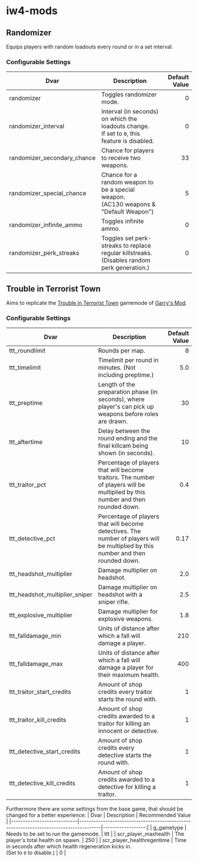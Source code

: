 # iw4-mods

## Randomizer
Equips players with random loadouts every round or in a set interval.

### Configurable Settings
| Dvar                        | Description                                                                                     | Default Value |
|-----------------------------|-------------------------------------------------------------------------------------------------|--------------:|
| randomizer                  | Toggles randomizer mode.                                                                        |             0 |
| randomizer_interval         | Interval (in seconds) on which the loadouts change.<br>If set to `0`, this feature is disabled. |             0 |
| randomizer_secondary_chance | Chance for players to receive two weapons.                                                      |            33 |
| randomizer_special_chance   | Chance for a random weapon to be a special weapon.<br>(AC130 weapons & "Default Weapon")        |             5 |
| randomizer_infinite_ammo    | Toggles infinite ammo.                                                                          |             0 |
| randomizer_perk_streaks     | Toggles set perk-streaks to replace regular killstreaks.<br>(Disables random perk generation.)  |             0 |

## Trouble in Terrorist Town
Aims to replicate the [Trouble in Terrorist Town](https://www.troubleinterroristtown.com/) gamemode of [Garry's Mod](https://store.steampowered.com/app/4000/Garrys_Mod/).

### Configurable Settings
| Dvar                           | Description                                                                                                                       | Default Value |
|--------------------------------|-----------------------------------------------------------------------------------------------------------------------------------|--------------:|
| ttt_roundlimit                 | Rounds per map.                                                                                                                   |             8 |
| ttt_timelimit                  | Timelimit per round in minutes. (Not including preptime.)                                                                         |           5.0 |
| ttt_preptime                   | Length of the preparation phase (in seconds), where player's can pick up weapons before roles are drawn.                          |            30 |
| ttt_aftertime                  | Delay between the round ending and the final killcam being shown (in seconds).                                                   |            10 |
| ttt_traitor_pct                | Percentage of players that will become traitors. The number of players will be multiplied by this number and then rounded down.   |           0.4 |
| ttt_detective_pct              | Percentage of players that will become detectives. The number of players will be multiplied by this number and then rounded down. |          0.17 |
| ttt_headshot_multiplier        | Damage multiplier on headshot.                                                                                                    |           2.0 |
| ttt_headshot_multiplier_sniper | Damage multiplier on headshot with a sniper rifle.                                                                                |           2.5 |
| ttt_explosive_multiplier       | Damage multiplier for explosive weapons.                                                                                          |           1.8 |
| ttt_falldamage_min             | Units of distance after which a fall will damage a player.                                                                        |           210 |
| ttt_falldamage_max             | Units of distance after which a fall will damage a player for their maximum health.                                               |           400 |
| ttt_traitor_start_credits      | Amount of shop credits every traitor starts the round with.                                                                       |             1 |
| ttt_traitor_kill_credits       | Amount of shop credits awarded to a traitor for killing an innocent or detective.                                                 |             1 |
| ttt_detective_start_credits    | Amount of shop credits every detective starts the round with.                                                                     |             1 |
| ttt_detective_kill_credits     | Amount of shop credits awarded to a detective for killing a traitor.                                                              |             1 |

Furthermore there are some settings from the base game, that should be changed for a better experience:
| Dvar                       | Description                                                                           | Recommended Value |
|----------------------------|---------------------------------------------------------------------------------------|------------------:|
| g_gametype                 | Needs to be set to run the gamemode.                                                  |               ttt |
| scr_player_maxhealth       | The player's total health on spawn.                                                   |               250 |
| scr_player_healthregentime | Time in seconds after which health regeneration kicks in.<br>(Set to `0` to disable.) |                 0 |
